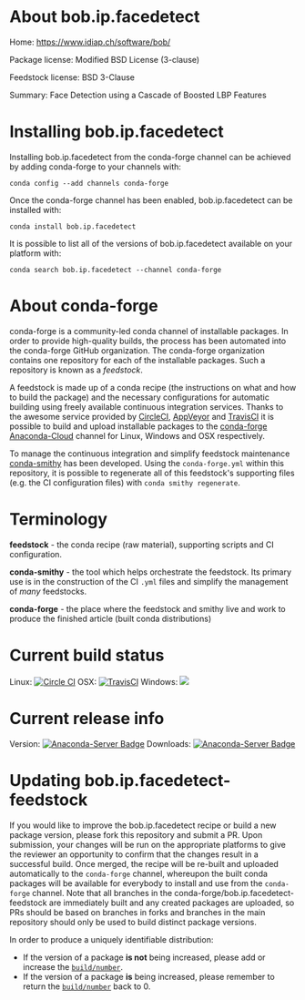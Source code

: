 About bob.ip.facedetect
=======================

Home: https://www.idiap.ch/software/bob/

Package license: Modified BSD License (3-clause)

Feedstock license: BSD 3-Clause

Summary: Face Detection using a Cascade of Boosted LBP Features



Installing bob.ip.facedetect
============================

Installing bob.ip.facedetect from the conda-forge channel can be achieved by adding conda-forge to your channels with:

```
conda config --add channels conda-forge
```

Once the conda-forge channel has been enabled, bob.ip.facedetect can be installed with:

```
conda install bob.ip.facedetect
```

It is possible to list all of the versions of bob.ip.facedetect available on your platform with:

```
conda search bob.ip.facedetect --channel conda-forge
```


About conda-forge
=================

conda-forge is a community-led conda channel of installable packages.
In order to provide high-quality builds, the process has been automated into the
conda-forge GitHub organization. The conda-forge organization contains one repository
for each of the installable packages. Such a repository is known as a *feedstock*.

A feedstock is made up of a conda recipe (the instructions on what and how to build
the package) and the necessary configurations for automatic building using freely
available continuous integration services. Thanks to the awesome service provided by
[CircleCI](https://circleci.com/), [AppVeyor](http://www.appveyor.com/)
and [TravisCI](https://travis-ci.org/) it is possible to build and upload installable
packages to the [conda-forge](https://anaconda.org/conda-forge)
[Anaconda-Cloud](http://docs.anaconda.org/) channel for Linux, Windows and OSX respectively.

To manage the continuous integration and simplify feedstock maintenance
[conda-smithy](http://github.com/conda-forge/conda-smithy) has been developed.
Using the ``conda-forge.yml`` within this repository, it is possible to regenerate all of
this feedstock's supporting files (e.g. the CI configuration files) with ``conda smithy regenerate``.


Terminology
===========

**feedstock** - the conda recipe (raw material), supporting scripts and CI configuration.

**conda-smithy** - the tool which helps orchestrate the feedstock.
                   Its primary use is in the construction of the CI ``.yml`` files
                   and simplify the management of *many* feedstocks.

**conda-forge** - the place where the feedstock and smithy live and work to
                  produce the finished article (built conda distributions)

Current build status
====================

Linux: [![Circle CI](https://circleci.com/gh/conda-forge/bob.ip.facedetect-feedstock.svg?style=shield)](https://circleci.com/gh/conda-forge/bob.ip.facedetect-feedstock)
OSX: [![TravisCI](https://travis-ci.org/conda-forge/bob.ip.facedetect-feedstock.svg?branch=master)](https://travis-ci.org/conda-forge/bob.ip.facedetect-feedstock)
Windows: ![](https://cdn.rawgit.com/conda-forge/conda-smithy/90845bba35bec53edac7a16638aa4d77217a3713/conda_smithy/static/disabled.svg)

Current release info
====================
Version: [![Anaconda-Server Badge](https://anaconda.org/conda-forge/bob.ip.facedetect/badges/version.svg)](https://anaconda.org/conda-forge/bob.ip.facedetect)
Downloads: [![Anaconda-Server Badge](https://anaconda.org/conda-forge/bob.ip.facedetect/badges/downloads.svg)](https://anaconda.org/conda-forge/bob.ip.facedetect)


Updating bob.ip.facedetect-feedstock
====================================

If you would like to improve the bob.ip.facedetect recipe or build a new
package version, please fork this repository and submit a PR. Upon submission,
your changes will be run on the appropriate platforms to give the reviewer an
opportunity to confirm that the changes result in a successful build. Once
merged, the recipe will be re-built and uploaded automatically to the
`conda-forge` channel, whereupon the built conda packages will be available for
everybody to install and use from the `conda-forge` channel.
Note that all branches in the conda-forge/bob.ip.facedetect-feedstock are
immediately built and any created packages are uploaded, so PRs should be based
on branches in forks and branches in the main repository should only be used to
build distinct package versions.

In order to produce a uniquely identifiable distribution:
 * If the version of a package **is not** being increased, please add or increase
   the [``build/number``](http://conda.pydata.org/docs/building/meta-yaml.html#build-number-and-string).
 * If the version of a package **is** being increased, please remember to return
   the [``build/number``](http://conda.pydata.org/docs/building/meta-yaml.html#build-number-and-string)
   back to 0.
